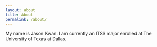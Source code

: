 ```yaml
---
layout: about
title: About
permalink: /about/
---
```


My name is Jason Kwan. I am currently an ITSS major enrolled at The University of Texas at Dallas.

